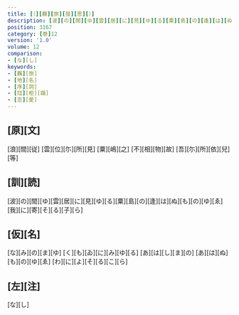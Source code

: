 ```yaml
---
title: [（][羇][旅][發][思][）]
description: [波][の][間][ゆ][雲][居][に][見][ゆ][る][粟][島][の][逢][は][ぬ][も][の][ゆ][ゑ][我][に][寄][そ][る][子][ら]
position: 3167
category: [巻]12
version: '1.0'
volume: 12
comparison:
- [な][し]
keywords:
- [羈][旅]
- [地][名]
- [序][詞]
- [尫][柜][蹋]
- [恋][愛]
---
```


## [原][文]

[浪][間][従] [雲][位][尓][所][見] [粟][嶋][之] [不][相][物][故] [吾][尓][所][依][兒][等]

## [訓][読]

[波][の][間][ゆ][雲][居][に][見][ゆ][る][粟][島][の][逢][は][ぬ][も][の][ゆ][ゑ][我][に][寄][そ][る][子][ら]

## [仮][名]

[な][み][の][ま][ゆ] [く][も][ゐ][に][み][ゆ][る] [あ][は][し][ま][の] [あ][は][ぬ][も][の][ゆ][ゑ] [わ][に][よ][そ][る][こ][ら]

## [左][注]

[な][し]
